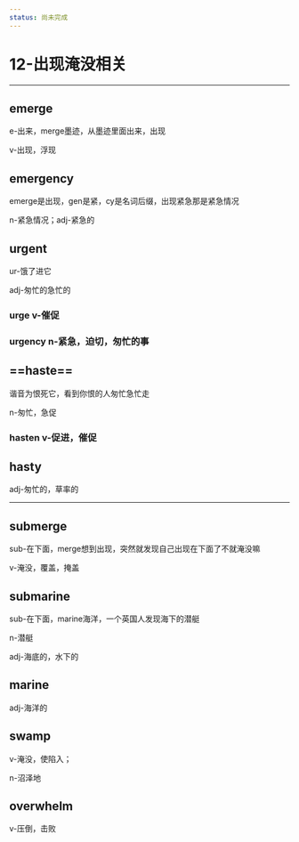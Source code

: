 ```yaml
---
status: 尚未完成
---
```

# 12-出现淹没相关

---

## emerge

e-出来，merge墨迹，从墨迹里面出来，出现

v-出现，浮现


## emergency

emerge是出现，gen是紧，cy是名词后缀，出现紧急那是紧急情况

n-紧急情况；adj-紧急的

## urgent

ur-饿了进它

adj-匆忙的急忙的

### urge v-催促

### urgency n-紧急，迫切，匆忙的事


## ==haste==

谐音为恨死它，看到你恨的人匆忙急忙走

n-匆忙，急促

### hasten v-促进，催促


## hasty

adj-匆忙的，草率的



---

## submerge

sub-在下面，merge想到出现，突然就发现自己出现在下面了不就淹没嘛

v-淹没，覆盖，掩盖

## submarine

sub-在下面，marine海洋，一个英国人发现海下的潜艇

n-潜艇

adj-海底的，水下的

## marine

adj-海洋的

## swamp

v-淹没，使陷入；

n-沼泽地

## overwhelm

v-压倒，击败